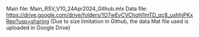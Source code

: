 Main file: Main_RSV_V10_24Apr2024_Github.mlx
Data file: https://drive.google.com/drive/folders/1O7wEvCVChghl1mTD_qc8_uxhhjPKxRep?usp=sharing  (Due to size limitation in Github, the data Mat file used is uploaded in Google Drive)
